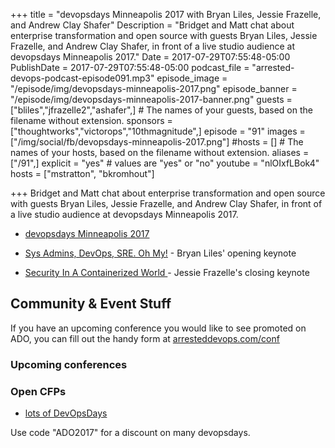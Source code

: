 +++
title = "devopsdays Minneapolis 2017 with Bryan Liles, Jessie Frazelle, and Andrew Clay Shafer"
Description = "Bridget and Matt chat about enterprise transformation and open source with guests Bryan Liles, Jessie Frazelle, and Andrew Clay Shafer, in front of a live studio audience at devopsdays Minneapolis 2017."
Date = 2017-07-29T07:55:48-05:00
PublishDate = 2017-07-29T07:55:48-05:00
podcast_file = "arrested-devops-podcast-episode091.mp3"
episode_image = "/episode/img/devopsdays-minneapolis-2017.png"
episode_banner = "/episode/img/devopsdays-minneapolis-2017-banner.png"
guests = ["bliles","jfrazelle2","ashafer",] # The names of your guests, based on the filename without extension.
sponsors = ["thoughtworks","victorops","10thmagnitude",]
episode = "91"
images = ["/img/social/fb/devopsdays-minneapolis-2017.png"]
#hosts = [] # The names of your hosts, based on the filename without extension.
aliases = ["/91",]
explicit = "yes" # values are "yes" or "no"
youtube = "nlOIxfLBok4"
hosts = ["mstratton", "bkromhout"]


+++
Bridget and Matt chat about enterprise transformation and open source with guests Bryan Liles, Jessie Frazelle, and Andrew Clay Shafer, in front of a live studio audience at devopsdays Minneapolis 2017.

* [devopsdays Minneapolis 2017](http://www.devopsdays.org/events/2017-minneapolis/welcome/)

* [Sys Admins, DevOps, SRE. Oh My!](https://www.devopsdays.org/events/2017-minneapolis/program/bryan-liles/) - Bryan Liles' opening keynote

* [Security In A Containerized World ](https://www.devopsdays.org/events/2017-minneapolis/program/jessie-frazelle/) - Jessie Frazelle's closing keynote


## Community & Event Stuff

If you have an upcoming conference you would like to see promoted on ADO, you can fill out the handy form at [arresteddevops.com/conf](https://arresteddevops.com/conf)

### Upcoming conferences

### Open CFPs

* [lots of DevOpsDays](https://devopsdays.org/speaking)

Use code "ADO2017" for a discount on many devopsdays.
